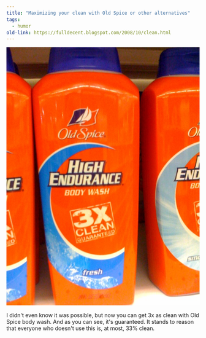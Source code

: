 ```yaml
---
title: "Maximizing your clean with Old Spice or other alternatives"
tags: 
  - humor
old-link: https://fulldecent.blogspot.com/2008/10/clean.html
---
```


![Old Spice](assets/images/2008-10-11-3x-clean.jpg)

I didn't even know it was possible, but now you can get 3x as clean with Old Spice body wash. And as you can see, it's guaranteed. It stands to reason that everyone who doesn't use this is, at most, 33% clean.